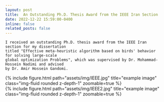 ```yaml
---
layout: post
title:  An Outstanding Ph.D. Thesis Award from the IEEE Iran Section
date: 2022-12-22 15:59:00-0400
inline: false
related_posts: false
---
```


     
    I received an outstanding Ph.D. thesis award from the IEEE Iran section for my dissertation
    titled "Effective meta-heuristic algorithm based on birds' behavior for solving large-scale 
    global optimization Problems", which was supervised by Dr. Mohammad-Hossein Nadimi and advised 
    by Dr. Amir Hossein Gandomi.
 
     

<div class="row">
    <div class="col-sm mt-3 mt-md-0">
        {% include figure.html path="assets/img/IEEE.jpg" title="example image" class="img-fluid rounded z-depth-1" zoomable=true %}
    </div>
    <div class="col-sm mt-3 mt-md-0">
        {% include figure.html path="assets/img/IEEE2.jpg" title="example image" class="img-fluid rounded z-depth-1" zoomable=true %}
    </div>
</div>

